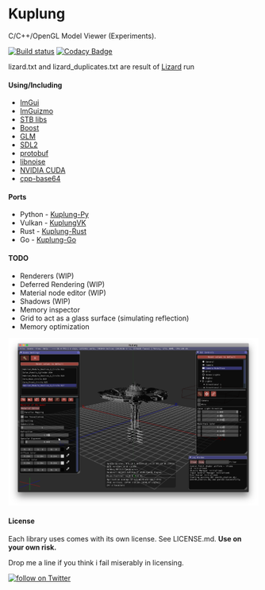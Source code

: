 # Kuplung

C/C++/OpenGL Model Viewer (Experiments).

[![Build status](https://ci.appveyor.com/api/projects/status/h1l8gy09eeo7rykp?svg=true)](https://ci.appveyor.com/project/supudo/kuplung) [![Codacy Badge](https://api.codacy.com/project/badge/Grade/2db452b3ec7a420ea5a0f743e34ac748)](https://www.codacy.com/manual/supudo/Kuplung?utm_source=github.com&amp;utm_medium=referral&amp;utm_content=supudo/Kuplung&amp;utm_campaign=Badge_Grade)

lizard.txt and lizard_duplicates.txt are result of [Lizard](https://github.com/terryyin/lizard) run

#### Using/Including

- [ImGui](https://github.com/ocornut/imgui)
- [ImGuizmo](https://github.com/CedricGuillemet/ImGuizmo)
- [STB libs](https://github.com/nothings/stb)
- [Boost](http://www.boost.org/)
- [GLM](http://glm.g-truc.net/)
- [SDL2](https://www.libsdl.org/)
- [protobuf](https://github.com/google/protobuf)
- [libnoise](http://libnoise.sourceforge.net/)
- [NVIDIA CUDA](https://developer.nvidia.com/cuda-zone)
- [cpp-base64](https://github.com/ReneNyffenegger/cpp-base64)

#### Ports
- Python - [Kuplung-Py](https://github.com/supudo/Kuplung-Py)
- Vulkan - [KuplungVK](https://github.com/supudo/KuplungVK)
- Rust - [Kuplung-Rust](https://github.com/supudo/Kuplung-Rust)
- Go - [Kuplung-Go](https://github.com/supudo/Kuplung-Go)

#### TODO

- Renderers (WIP)
- Deferred Rendering (WIP)
- Material node editor (WIP)
- Shadows (WIP)
- Memory inspector
- Grid to act as a glass surface (simulating reflection)
- Memory optimization

![Kuplung](https://raw.githubusercontent.com/supudo/Kuplung/master/screenshots/screenshot3.png "Kuplung")

#### License

Each library uses comes with its own license. See LICENSE.md.
**Use on your own risk.**

Drop me a line if you think i fail miserably in licensing.

<a href="https://twitter.com/intent/follow?screen_name=supudo">
  <img src="https://img.shields.io/twitter/follow/supudo?style=social&logo=twitter" alt="follow on Twitter">
</a>
